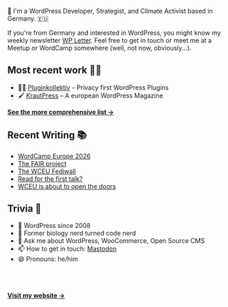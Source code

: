 👋 I'm a WordPress Developer, Strategist, and Climate Activist based in Germany. 🇪🇺

If you're from Germany and interested in WordPress, you might know my weekly newsletter [WP Letter](https://wpletter.de/). Feel free to get in touch or meet me at a Meetup or WordCamp somewhere (well, not now, obviously...).


## Most recent work 👷‍♂️

- 👨‍💻 [Pluginkollektiv](https://github.com/pluginkollektiv) – Privacy first WordPress Plugins
- 🖌️ [KrautPress](https://kraut.press) – A european WordPress Magazine

**[See the more comprehensive list &rarr;](https://simonkraft.com/what-i-do)**


## Recent Writing 📚

<!-- BLOG-POST-LIST:START -->
- [WordCamp Europe 2026](https://feed.kraut.press/link/23937/17046852/wordcamp-europe-2026)
- [The FAIR project](https://feed.kraut.press/link/23937/17046494/the-fair-project)
- [The WCEU Fediwall](https://feed.kraut.press/link/23937/17046077/the-wceu-fediwall)
- [Read for the first talk?](https://feed.kraut.press/link/23937/17046078/read-for-the-first-talk)
- [WCEU is about to open the doors](https://feed.kraut.press/link/23937/17045190/wceu-is-about-to-open-the-doors)
<!-- BLOG-POST-LIST:END -->


## Trivia 🤪

- 👴 WordPress since 2008
- 🌱 Former biology nerd turned code nerd
- 💬 Ask me about WordPress, WooCommerce, Open Source CMS
- 📫 How to get in touch: [Mastodon](https://dewp.space/@simon)
- 😄 Pronouns: he/him

<br/><br/><br/>
**[Visit my website &rarr;](https://simonkraft.com/hi)**